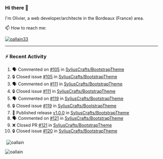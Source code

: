 ### Hi there 👋

I'm Olivier, a web developer/architecte in the Bordeaux (France) area.

📫 How to reach me:

<p> <a href="https://twitter.com/oallain33" target="blank"><img src="https://img.shields.io/twitter/follow/oallain33?logo=twitter&style=for-the-badge" alt="oallain33" /></a> </p>

---

### :zap: Recent Activity

<!--START_SECTION:activity-->
1. 🗣 Commented on [#105](https://github.com/SyliusCrafts/BootstrapTheme/issues/105#issuecomment-1893282647) in [SyliusCrafts/BootstrapTheme](https://github.com/SyliusCrafts/BootstrapTheme)
2. 🔒 Closed issue [#105](https://github.com/SyliusCrafts/BootstrapTheme/issues/105) in [SyliusCrafts/BootstrapTheme](https://github.com/SyliusCrafts/BootstrapTheme)
3. 🗣 Commented on [#111](https://github.com/SyliusCrafts/BootstrapTheme/issues/111#issuecomment-1893282358) in [SyliusCrafts/BootstrapTheme](https://github.com/SyliusCrafts/BootstrapTheme)
4. 🔒 Closed issue [#111](https://github.com/SyliusCrafts/BootstrapTheme/issues/111) in [SyliusCrafts/BootstrapTheme](https://github.com/SyliusCrafts/BootstrapTheme)
5. 🗣 Commented on [#119](https://github.com/SyliusCrafts/BootstrapTheme/issues/119#issuecomment-1893278180) in [SyliusCrafts/BootstrapTheme](https://github.com/SyliusCrafts/BootstrapTheme)
6. 🔒 Closed issue [#119](https://github.com/SyliusCrafts/BootstrapTheme/issues/119) in [SyliusCrafts/BootstrapTheme](https://github.com/SyliusCrafts/BootstrapTheme)
7. 🚀 Published release [v1.0.0](https://github.com/SyliusCrafts/BootstrapTheme/releases/tag/v1.0.0) in [SyliusCrafts/BootstrapTheme](https://github.com/SyliusCrafts/BootstrapTheme)
8. 🗣 Commented on [#121](https://github.com/SyliusCrafts/BootstrapTheme/pull/121#issuecomment-1892678754) in [SyliusCrafts/BootstrapTheme](https://github.com/SyliusCrafts/BootstrapTheme)
9. ❌ Closed PR [#121](https://github.com/SyliusCrafts/BootstrapTheme/pull/121) in [SyliusCrafts/BootstrapTheme](https://github.com/SyliusCrafts/BootstrapTheme)
10. 🔒 Closed issue [#120](https://github.com/SyliusCrafts/BootstrapTheme/issues/120) in [SyliusCrafts/BootstrapTheme](https://github.com/SyliusCrafts/BootstrapTheme)
<!--END_SECTION:activity-->

<p>&nbsp;<img align="center" src="https://github-readme-stats.vercel.app/api?username=oallain&show_icons=true&locale=en" alt="oallain" /></p>

<p><img align="center" src="https://github-readme-streak-stats.herokuapp.com/?user=oallain&" alt="oallain" /></p>

